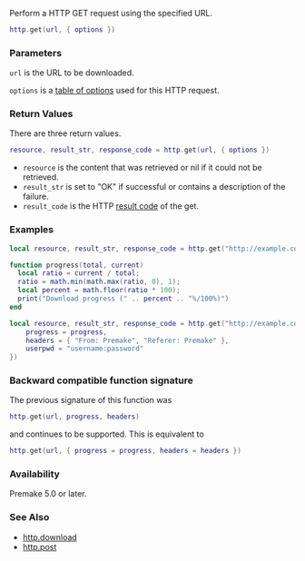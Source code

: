 Perform a HTTP GET request using the specified URL.

```lua
http.get(url, { options })
```

### Parameters ###

`url` is the URL to be downloaded.

`options` is a [table of options](http-options-table.md) used for this HTTP request.

### Return Values ###

There are three return values.

```lua
resource, result_str, response_code = http.get(url, { options })
```

 * `resource` is the content that was retrieved or nil if it could not be retrieved.
 * `result_str` is set to "OK" if successful or contains a description of the failure.
 * `result_code` is the HTTP [result code](http://www.w3.org/Protocols/rfc2616/rfc2616-sec10.html) of the get.

### Examples ###

```lua
local resource, result_str, response_code = http.get("http://example.com/api.json")
```

```lua
function progress(total, current)
  local ratio = current / total;
  ratio = math.min(math.max(ratio, 0), 1);
  local percent = math.floor(ratio * 100);
  print("Download progress (" .. percent .. "%/100%)")
end

local resource, result_str, response_code = http.get("http://example.com/api.json", {
    progress = progress,
    headers = { "From: Premake", "Referer: Premake" },
    userpwd = "username:password"
})
```

### Backward compatible function signature ###

The previous signature of this function was

```lua
http.get(url, progress, headers)
```

and continues to be supported. This is equivalent to

```lua
http.get(url, { progress = progress, headers = headers })
```

### Availability ###

Premake 5.0 or later.

### See Also ###

* [http.download](http.download.md)
* [http.post](http.post.md)
